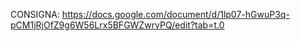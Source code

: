CONSIGNA:
https://docs.google.com/document/d/1lp07-hGwuP3q-pCM1jRjOfZ9g6W56Lrx5BFGWZwrvPQ/edit?tab=t.0